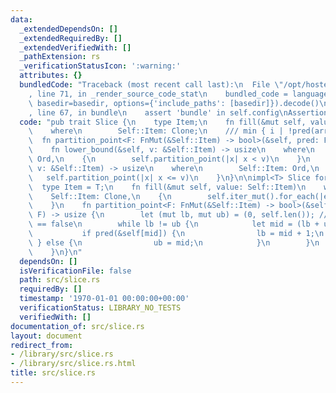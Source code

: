 ```yaml
---
data:
  _extendedDependsOn: []
  _extendedRequiredBy: []
  _extendedVerifiedWith: []
  _pathExtension: rs
  _verificationStatusIcon: ':warning:'
  attributes: {}
  bundledCode: "Traceback (most recent call last):\n  File \"/opt/hostedtoolcache/Python/3.9.0/x64/lib/python3.9/site-packages/onlinejudge_verify/documentation/build.py\"\
    , line 71, in _render_source_code_stat\n    bundled_code = language.bundle(stat.path,\
    \ basedir=basedir, options={'include_paths': [basedir]}).decode()\n  File \"/opt/hostedtoolcache/Python/3.9.0/x64/lib/python3.9/site-packages/onlinejudge_verify/languages/user_defined.py\"\
    , line 67, in bundle\n    assert 'bundle' in self.config\nAssertionError\n"
  code: "pub trait Slice {\n    type Item;\n    fn fill(&mut self, value: Self::Item)\n\
    \    where\n        Self::Item: Clone;\n    /// min { i | !pred(arr[i]) }\n  \
    \  fn partition_point<F: FnMut(&Self::Item) -> bool>(&self, pred: F) -> usize;\n\
    \    fn lower_bound(&self, v: &Self::Item) -> usize\n    where\n        Self::Item:\
    \ Ord,\n    {\n        self.partition_point(|x| x < v)\n    }\n    fn upper_bound(&self,\
    \ v: &Self::Item) -> usize\n    where\n        Self::Item: Ord,\n    {\n     \
    \   self.partition_point(|x| x <= v)\n    }\n}\n\nimpl<T> Slice for [T] {\n  \
    \  type Item = T;\n    fn fill(&mut self, value: Self::Item)\n    where\n    \
    \    Self::Item: Clone,\n    {\n        self.iter_mut().for_each(|e| e.clone_from(&value));\n\
    \    }\n    fn partition_point<F: FnMut(&Self::Item) -> bool>(&self, mut pred:\
    \ F) -> usize {\n        let (mut lb, mut ub) = (0, self.len()); // pred(self[ub])\
    \ == false\n        while lb != ub {\n            let mid = (lb + ub) / 2;\n \
    \           if pred(&self[mid]) {\n                lb = mid + 1;\n           \
    \ } else {\n                ub = mid;\n            }\n        }\n        ub\n\
    \    }\n}\n"
  dependsOn: []
  isVerificationFile: false
  path: src/slice.rs
  requiredBy: []
  timestamp: '1970-01-01 00:00:00+00:00'
  verificationStatus: LIBRARY_NO_TESTS
  verifiedWith: []
documentation_of: src/slice.rs
layout: document
redirect_from:
- /library/src/slice.rs
- /library/src/slice.rs.html
title: src/slice.rs
---
```

